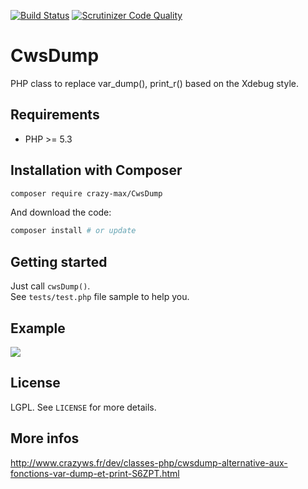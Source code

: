 [![Build Status](https://travis-ci.org/crazy-max/CwsDump.svg?branch=master)](https://travis-ci.org/crazy-max/CwsDump) [![Scrutinizer Code Quality](https://scrutinizer-ci.com/g/crazy-max/CwsDump/badges/quality-score.png?b=master)](https://scrutinizer-ci.com/g/crazy-max/CwsDump/?branch=master)

# CwsDump

PHP class to replace var_dump(), print_r() based on the Xdebug style.

## Requirements

* PHP >= 5.3

## Installation with Composer

```bash
composer require crazy-max/CwsDump
```

And download the code:

```bash
composer install # or update
```

## Getting started

Just call `cwsDump()`.<br />
See `tests/test.php` file sample to help you.

## Example

![](https://raw.github.com/crazy-max/CwsDump/master/example.png)

## License

LGPL. See ``LICENSE`` for more details.

## More infos

http://www.crazyws.fr/dev/classes-php/cwsdump-alternative-aux-fonctions-var-dump-et-print-S6ZPT.html
